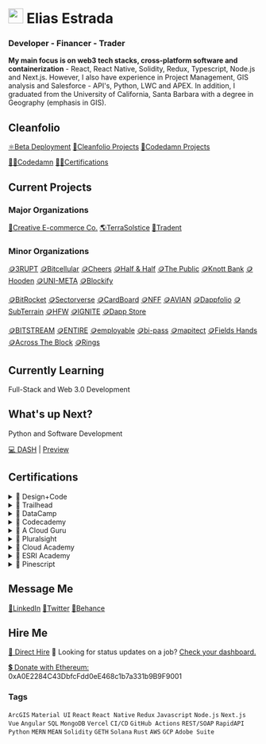 # <img src="https://user-images.githubusercontent.com/61543012/202894820-0fadc8ce-22d9-4525-9162-26c1d21df479.png" height="30" width="30" align-items="center" justify-content="center" /> Elias Estrada
### Developer - Financer - Trader
**My main focus is on web3 tech stacks, cross-platform software and containerization** - React, React Native, Solidity, Redux, Typescript, Node.js and Next.js. However, I also have experience in Project Management, GIS analysis and Salesforce - API's, Python, LWC and APEX. In addition, I graduated from the University of California, Santa Barbara with a degree in Geography (emphasis in GIS).

## Cleanfolio
[⚛️Beta Deployment](https://cleanfolio.framer.website)
[📂Cleanfolio Projects](https://github.com/users/elicharlese/projects/10)
[📂Codedamn Projects](https://github.com/users/elicharlese/projects/11)

[👨‍💻Codedamn](https://codedamn.com/user/eliasestradac)
[👨‍💻Certifications](https://www.credly.com/users/elias-estrada/badges)

## Current Projects
### Major Organizations
[🛒Creative E-commerce Co.](https://github.com/Creative-Ecommerce-Co)
[🌎TerraSolstice](https://github.com/TerraSolstice)
[🔐Tradent](https://github.com/Tradent)

### Minor Organizations
[🪙3RUPT](https://cleanfolio.framer.website/3rupt)
[🪙Bitcellular](https://cleanfolio.framer.website/bitcellular)
[🪙Cheers](https://cleanfolio.framer.website/cheers)
[🪙Half & Half](https://cleanfolio.framer.website/half-half)
[🪙The Public](https://cleanfolio.framer.website/the-public)
[🪙Knott Bank](https://cleanfolio.framer.website/knott-bank)
[🪙Hooden](https://cleanfolio.framer.website/hooden)
[🪙UNI-META](https://cleanfolio.framer.website/uni-meta)
[🪙Blockify](https://cleanfolio.framer.website/blockify)

[🪙BitRocket](https://cleanfolio.framer.website/bitrocket)
[🪙Sectorverse](https://cleanfolio.framer.website/sectorverse)
[🪙CardBoard](https://cleanfolio.framer.website/cardboard)
[🪙NFF](https://cleanfolio.framer.website/nff)
[🪙AVIAN](https://cleanfolio.framer.website/avian)
[🪙Dappfolio](https://cleanfolio.framer.website/dappfolio)
[🪙SubTerrain](https://cleanfolio.framer.website/subterrain)
[🪙HFW](https://cleanfolio.framer.website/hfw)
[🪙IGNITE](https://cleanfolio.framer.website/ignite)
[🪙Dapp Store](https://cleanfolio.framer.website/dapp-store)

[🪙BITSTREAM](https://cleanfolio.framer.website/bitstream)
[🪙ENTIRE](https://cleanfolio.framer.website/entire)
[🪙employable](https://cleanfolio.framer.website/employable)
[🪙bi-pass](https://cleanfolio.framer.website/bipass)
[🪙mapitect](https://cleanfolio.framer.website/mapitect)
[🪙Fields Hands](https://cleanfolio.framer.website/field-hands)
[🪙Across The Block](https://cleanfolio.framer.website/across-the-block)
[🪙Rings](https://cleanfolio.framer.website/rings)

## Currently Learning
Full-Stack and Web 3.0 Development

## What's up Next?
Python and Software Development

[💻 DASH](https://github.com/elicharlese/DASH) | [Preview](https://dash.framer.website/dash)

## Certifications
<details><summary>📃 Design+Code</summary>
  <p>[ ] <a href="https://www.linkedin.com/in/elicharlese/details/certifications/">Framer</a></p>
  <p>[ ] <a href="https://www.linkedin.com/in/elicharlese/details/certifications/">Figma</a></p>
  <p>[ ] <a href="https://www.linkedin.com/in/elicharlese/details/certifications/">Swift</a></p>
</details>
<details><summary>📃 Trailhead</summary>
  <p>[ ] <a href="https://www.linkedin.com/in/elicharlese/details/certifications/">Salesforce Developer</a></p>
  <p>[ ] <a href="https://www.linkedin.com/in/elicharlese/details/certifications/">Salesforce Admin</a></p>
  <p>[ ] <a href="https://www.linkedin.com/in/elicharlese/details/certifications/">Salesforce Architect</a></p>
</details>
<details><summary>📃 DataCamp</summary>
  <p>[ ] <a href="https://www.linkedin.com/in/elicharlese/details/certifications/">SQL</a></p>
  <p>[ ] <a href="https://www.linkedin.com/in/elicharlese/details/certifications/">R</a></p>
  <p>[ ] <a href="https://www.linkedin.com/in/elicharlese/details/certifications/">Spreadsheets</a></p>
  <p>[ ] <a href="https://www.linkedin.com/in/elicharlese/details/certifications/">Tableau</a></p>
  <p>[ ] <a href="https://www.linkedin.com/in/elicharlese/details/certifications/">Theory</a></p>
</details>
<details><summary>📃 Codecademy</summary>
  <p>[ ] <a href="https://www.linkedin.com/in/elicharlese/details/certifications/">Data Scientist: Machine Learning Specialist</a></p>
  <p>[ ] <a href="https://www.linkedin.com/in/elicharlese/details/certifications/">Data Scientist: Analytics Specialist</a></p>
  <p>[ ] <a href="https://www.linkedin.com/in/elicharlese/details/certifications/">Data Scientist: Inference Specialist</a></p>
  <p>[ ] <a href="https://www.linkedin.com/in/elicharlese/details/certifications/">Data Scientist: Natural Language Processing Specialist</a></p>
</details>
<details><summary>📃 A Cloud Guru</summary>
  <p>[ ] <a href="https://www.linkedin.com/in/elicharlese/details/certifications/">AWS</a></p>
  <p>[ ] <a href="https://www.linkedin.com/in/elicharlese/details/certifications/">Azure</a></p>
  <p>[ ] <a href="https://www.linkedin.com/in/elicharlese/details/certifications/">Google Cloud</a></p>
  <p>[ ] <a href="https://www.linkedin.com/in/elicharlese/details/certifications/">Linux</a></p>
  <p>[ ] <a href="https://www.linkedin.com/in/elicharlese/details/certifications/">Containers</a></p>
</details>
<details><summary>📃 Pluralsight</summary>
  <p>[ ] <a href="https://www.linkedin.com/in/elicharlese/details/certifications/">Software Development</a></p>
  <p>[ ] <a href="https://www.linkedin.com/in/elicharlese/details/certifications/">Project Management</a></p>
  <p>[ ] <a href="https://www.linkedin.com/in/elicharlese/details/certifications/">Cloud</a></p>
  <p>[ ] <a href="https://www.linkedin.com/in/elicharlese/details/certifications/">Data</a></p>
  <p>[ ] <a href="https://www.linkedin.com/in/elicharlese/details/certifications/">IT Ops</a></p>
  <p>[ ] <a href="https://www.linkedin.com/in/elicharlese/details/certifications/">Security</a></p>
</details>
<details><summary>📃 Cloud Academy</summary>
  <p>[ ] <a href="https://www.linkedin.com/in/elicharlese/details/certifications/">Business Management</a></p>
  <p>[ ] <a href="https://www.linkedin.com/in/elicharlese/details/certifications/">Cybersecurity</a></p>
  <p>[ ] <a href="https://www.linkedin.com/in/elicharlese/details/certifications/">Big Data</a></p>
  <p>[ ] <a href="https://www.linkedin.com/in/elicharlese/details/certifications/">Cloud Computing</a></p>
  <p>[ ] <a href="https://www.linkedin.com/in/elicharlese/details/certifications/">Machine Learning</a></p>
  <p>[ ] <a href="https://www.linkedin.com/in/elicharlese/details/certifications/">Cloud Migration</a></p>
  <p>[ ] <a href="https://www.linkedin.com/in/elicharlese/details/certifications/">Dev Ops</a></p>
  <p>[ ] <a href="https://www.linkedin.com/in/elicharlese/details/certifications/">Serverless</a></p>
</details>
<details><summary>📃 ESRI Academy</summary>
  <p>[ ] <a href="https://www.linkedin.com/in/elicharlese/details/certifications/">ArcGIS Pro Fundamentals</a></p>
  <p>[ ] <a href="https://www.linkedin.com/in/elicharlese/details/certifications/">GIS Fundamentals</a></p>
  <p>[ ] <a href="https://www.linkedin.com/in/elicharlese/details/certifications/">ArcGIS Technology for Spatial Data Science</a></p>
  <p>[ ] <a href="https://www.linkedin.com/in/elicharlese/details/certifications/">ArcGIS Online Fundamentals</a></p>
</details>
<details><summary>📃 Pinescript</summary>
  <p>[ ] <a href="https://www.linkedin.com/in/elicharlese/details/certifications/">Pine Script Mastery Course</a></p>
  <p>[ ] <a href="https://www.linkedin.com/in/elicharlese/details/certifications/">thinkScript Basic & Advanced</a></p>
</details>

## Message Me 
[🔗LinkedIn](linkedin.com/in/eliasestrada/)
[🔗Twitter](https://twitter.com/chaincec)
[🔗Behance](https://www.behance.net/eliasestrada3)

## Hire Me 
[👋 Direct Hire](https://www.upwork.com/workwith/coachcec) 🧐 Looking for status updates on a job? [Check your dashboard.](https://cleanfolio.framer.website/dashboard)

[💲 Donate with Ethereum:](https://etherscan.io/address/0xa0e2284c43dbfcfdd0ee468c1b7a331b9b9f9001) 0xA0E2284C43DbfcFdd0eE468c1b7a331b9B9F9001

### Tags
`ArcGIS` `Material UI` `React` `React Native` `Redux` `Javascript` `Node.js` `Next.js` `Vue` `Angular` `SQL` `MongoDB` `Vercel` `CI/CD` `GitHub Actions` `REST/SOAP` `RapidAPI` `Python` `MERN` `MEAN` `Solidity` `GETH` `Solana` `Rust` `AWS` `GCP` `Adobe Suite`
